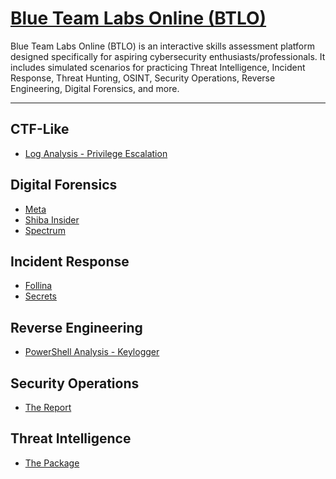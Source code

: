 # [Blue Team Labs Online (BTLO)](https://blueteamlabs.online/)

Blue Team Labs Online (BTLO) is an interactive skills assessment platform designed specifically for aspiring cybersecurity enthusiasts/professionals. It includes simulated scenarios for practicing Threat Intelligence, Incident Response, Threat Hunting, OSINT, Security Operations, Reverse Engineering, Digital Forensics, and more. 

---
## CTF-Like
- <a href="https://github.com/mmhgwyjs/btlo/blob/main/CTF-Like/Log%20Analysis%20-%20Privilege%20Escalation.md">Log Analysis - Privilege Escalation</a>

## Digital Forensics
- <a href="https://github.com/mmhgwyjs/btlo/blob/main/Digital%20Forensics/Meta.md">Meta</a>
- <a href="https://github.com/mmhgwyjs/btlo/blob/main/Digital%20Forensics/Shiba%20Insider.md">Shiba Insider</a>
- <a href="https://github.com/mmhgwyjs/btlo/blob/main/Digital%20Forensics/Spectrum.md">Spectrum</a>

## Incident Response
- <a href="https://github.com/mmhgwyjs/btlo/blob/main/Incident%20Response/Follina.md">Follina</a>
- <a href="https://github.com/mmhgwyjs/btlo/blob/main/Incident%20Response/Secrets.md">Secrets</a>

## Reverse Engineering
- <a href="https://github.com/mmhgwyjs/btlo/blob/main/Reverse%20Engineering/PowerShell%20Analysis%20-%20Keylogger.md">PowerShell Analysis - Keylogger</a>

## Security Operations
- <a href="https://github.com/mmhgwyjs/btlo/blob/main/Security%20Operations/The%20Report.md">The Report</a>

## Threat Intelligence
- <a href="https://github.com/mmhgwyjs/btlo/blob/main/Threat%20Intelligence/The%20Package.md">The Package</a>
